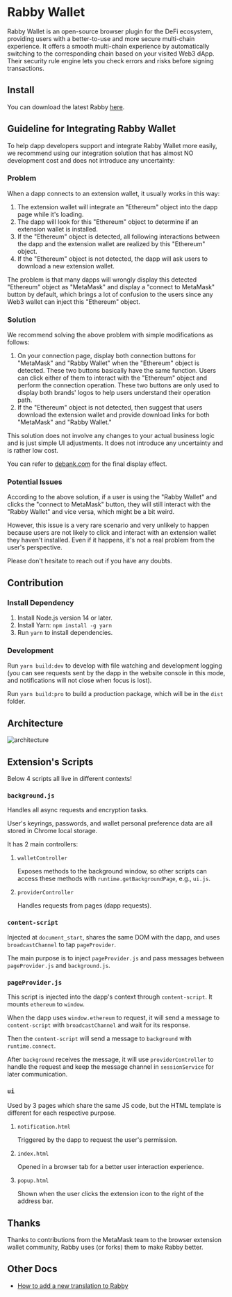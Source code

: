 # Rabby Wallet

Rabby Wallet is an open-source browser plugin for the DeFi ecosystem, providing users with a better-to-use and more secure multi-chain experience. It offers a smooth multi-chain experience by automatically switching to the corresponding chain based on your visited Web3 dApp. Their security rule engine lets you check errors and risks before signing transactions.

## Install

You can download the latest Rabby [here](https://github.com/RabbyHub/Rabby/releases/latest).

## Guideline for Integrating Rabby Wallet

To help dapp developers support and integrate Rabby Wallet more easily, we recommend using our integration solution that has almost NO development cost and does not introduce any uncertainty:

### Problem

When a dapp connects to an extension wallet, it usually works in this way:

1. The extension wallet will integrate an "Ethereum" object into the dapp page while it's loading.
2. The dapp will look for this "Ethereum" object to determine if an extension wallet is installed.
3. If the "Ethereum" object is detected, all following interactions between the dapp and the extension wallet are realized by this "Ethereum" object.
4. If the "Ethereum" object is not detected, the dapp will ask users to download a new extension wallet.

The problem is that many dapps will wrongly display this detected "Ethereum" object as "MetaMask" and display a "connect to MetaMask" button by default, which brings a lot of confusion to the users since any Web3 wallet can inject this "Ethereum" object.

### Solution

We recommend solving the above problem with simple modifications as follows:

1. On your connection page, display both connection buttons for "MetaMask" and "Rabby Wallet" when the "Ethereum" object is detected. These two buttons basically have the same function. Users can click either of them to interact with the "Ethereum" object and perform the connection operation. These two buttons are only used to display both brands' logos to help users understand their operation path.
2. If the "Ethereum" object is not detected, then suggest that users download the extension wallet and provide download links for both "MetaMask" and "Rabby Wallet."

This solution does not involve any changes to your actual business logic and is just simple UI adjustments. It does not introduce any uncertainty and is rather low cost.

You can refer to [debank.com](https://debank.com) for the final display effect.

### Potential Issues

According to the above solution, if a user is using the "Rabby Wallet" and clicks the "connect to MetaMask" button, they will still interact with the "Rabby Wallet" and vice versa, which might be a bit weird.

However, this issue is a very rare scenario and very unlikely to happen because users are not likely to click and interact with an extension wallet they haven't installed. Even if it happens, it's not a real problem from the user's perspective.

Please don't hesitate to reach out if you have any doubts.

## Contribution

### Install Dependency

1. Install Node.js version 14 or later.
2. Install Yarn: `npm install -g yarn`
3. Run `yarn` to install dependencies.

### Development

Run `yarn build:dev` to develop with file watching and development logging (you can see requests sent by the dapp in the website console in this mode, and notifications will not close when focus is lost).

Run `yarn build:pro` to build a production package, which will be in the `dist` folder.

## Architecture

![architecture](./docs/architecture.png)

## Extension's Scripts

Below 4 scripts all live in different contexts!

### `background.js`

Handles all async requests and encryption tasks.

User's keyrings, passwords, and wallet personal preference data are all stored in Chrome local storage.

It has 2 main controllers:

1. `walletController`

   Exposes methods to the background window, so other scripts can access these methods with `runtime.getBackgroundPage`, e.g., `ui.js`.

2. `providerController`

   Handles requests from pages (dapp requests).

### `content-script`

Injected at `document_start`, shares the same DOM with the dapp, and uses `broadcastChannel` to tap `pageProvider`.

The main purpose is to inject `pageProvider.js` and pass messages between `pageProvider.js` and `background.js`.

### `pageProvider.js`

This script is injected into the dapp's context through `content-script`. It mounts `ethereum` to `window`.

When the dapp uses `window.ethereum` to request, it will send a message to `content-script` with `broadcastChannel` and wait for its response.

Then the `content-script` will send a message to `background` with `runtime.connect`.

After `background` receives the message, it will use `providerController` to handle the request and keep the message channel in `sessionService` for later communication.

### `ui`

Used by 3 pages which share the same JS code, but the HTML template is different for each respective purpose.

1. `notification.html`

   Triggered by the dapp to request the user's permission.

2. `index.html`

   Opened in a browser tab for a better user interaction experience.

3. `popup.html`

   Shown when the user clicks the extension icon to the right of the address bar.

## Thanks

Thanks to contributions from the MetaMask team to the browser extension wallet community, Rabby uses (or forks) them to make Rabby better.

## Other Docs

- [How to add a new translation to Rabby](/docs/translation.md)
